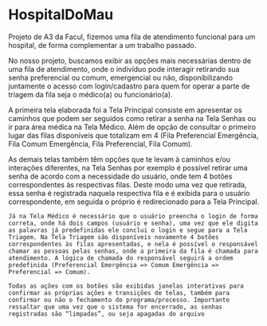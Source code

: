 # HospitalDoMau
Projeto de A3 da Facul, fizemos uma fila de atendimento funcional para um hospital, de forma complementar a um trabalho passado.

No nosso projeto, buscamos exibir as opções mais necessárias dentro de uma fila de atendimento, onde o indivíduo pode interagir retirando sua senha preferencial ou comum, emergencial ou não, disponibilizando juntamente o acesso com login/cadastro para quem for operar a parte de triagem da fila seja o médico(a) ou funcionário(a).  

   A primeira tela elaborada foi a Tela Principal consiste em apresentar os caminhos que podem ser seguidos como retirar a senha na Tela Senhas ou ir para área médica na Tela Médico. Além de opção de consultar o primeiro lugar das filas disponíveis que totalizam em 4 (Fila Preferencial Emergência, Fila Comum Emergência, Fila Preferencial, Fila Comum). 

   As demais telas também têm opções que te levam à caminhos e/ou interações diferentes, na Tela Senhas por exemplo é possível retirar uma senha de acordo com a necessidade do usuário, onde tem 4 botões correspondentes às respectivas filas. Deste modo uma vez que retirada, essa senha é registrada naquela respectiva fila e é exibida para o usuário correspondente, em seguida o próprio é redirecionado para a Tela Principal.  

    Já na Tela Médico é necessário que o usuário preencha o login de forma correta, onde há dois campos (usuário e senha), uma vez que ele digita as palavras já predefinidas ele conclui o login e segue para a Tela Triagem. Na Tela Triagem são disponíveis novamente 4 botões correspondentes às filas apresentadas, e nela é possível o responsável chamar as pessoas pelas senhas, onde a primeira da fila é chamada para atendimento. A lógica de chamada do responsável seguirá a ordem predefinida (Preferencial Emergência => Comum Emergência => Preferencial => Comum). 

    Todas as ações com os botões são exibidas janelas interativas para confirmar as próprias ações e transições de telas, também para confirmar ou não o fechamento do programa/processo. Importante ressaltar que uma vez que o sistema for encerrado, as senhas registradas são “limpadas”, ou seja apagadas do arquivo  
